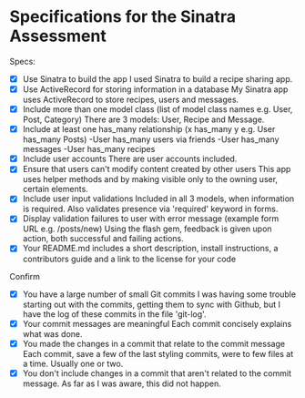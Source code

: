 # Specifications for the Sinatra Assessment

Specs:
- [x] Use Sinatra to build the app
      I used Sinatra to build a recipe sharing app.
- [x] Use ActiveRecord for storing information in a database
      My Sinatra app uses ActiveRecord to store recipes, users and messages.
- [x] Include more than one model class (list of model class names e.g. User, Post, Category)
      There are 3 models: User, Recipe and Message.
- [x] Include at least one has_many relationship (x has_many y e.g. User has_many Posts)
      -User has_many users via friends
      -User has_many messages
      -User has_many recipes      
- [x] Include user accounts
      There are user accounts included.
- [x] Ensure that users can't modify content created by other users
      This app uses helper methods and by making visible only to the owning user, certain elements.
- [x] Include user input validations
      Included in all 3 models, when information is required.  Also validates presence via 'required' keyword in forms.
- [x] Display validation failures to user with error message (example form URL e.g. /posts/new)
      Using the flash gem, feedback is given upon action, both successful and failing actions.
- [x] Your README.md includes a short description, install instructions, a contributors guide and a link to the license for your code

Confirm
- [x] You have a large number of small Git commits
      I was having some trouble starting out with the commits, getting them to sync with Github, but I have the log of these commits in the file 'git-log'.
- [x] Your commit messages are meaningful
      Each commit concisely explains what was done.
- [x] You made the changes in a commit that relate to the commit message
      Each commit, save a few of the last styling commits, were to few files at a time. Usually one or two.
- [x] You don't include changes in a commit that aren't related to the commit message.
      As far as I was aware, this did not happen.
